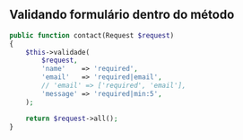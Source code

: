 ## Validando formulário dentro do método

```php
public function contact(Request $request)
{
	$this->validade(
		$request,
		'name'    => 'required',
		'email'   => 'required|email',
        // 'email' => ['required', 'email'],
        'message' => 'required|min:5',
	);

	return $request->all();
}
```
<!--stackedit_data:
eyJoaXN0b3J5IjpbMTUzODQ5ODU1N119
-->